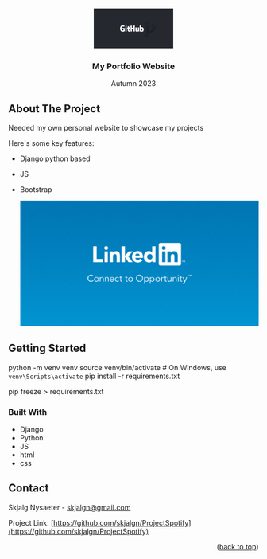 <a name="readme-top"></a>

<!-- PROJECT LOGO -->
<br />
<div align="center">
  <a>
    <img src="main/static/images/github.png" alt="Logo" height="80">
  </a>

  <h3 align="center">My Portfolio Website</h3>

  <p align="center">
    Autumn 2023
  </p>
</div>


<!-- ABOUT THE PROJECT -->
## About The Project

Needed my own personal website to showcase my projects

Here's some key features:
* Django python based
* JS
* Bootstrap


  <a>
    <img src="main/static/images/linkedin.png" alt="frontpage">
  </a>

<!-- GETTING STARTED -->
## Getting Started

python -m venv venv
source venv/bin/activate  # On Windows, use `venv\Scripts\activate`
pip install -r requirements.txt

pip freeze > requirements.txt

### Built With

* Django
* Python
* JS
* html
* css

<!-- CONTACT -->
## Contact

Skjalg Nysaeter - skjalgn@gmail.com

Project Link: [https://github.com/skjalgn/ProjectSpotify](https://github.com/skjalgn/ProjectSpotify)

<p align="right">(<a href="#readme-top">back to top</a>)</p>

